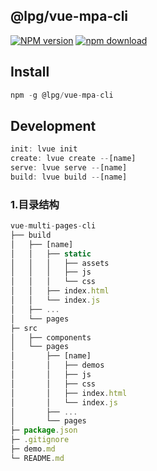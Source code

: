 ## @lpg/vue-mpa-cli

[![NPM version][npm-image]][npm-url]
[![npm download][download-image]][npm-url]

[npm-image]:https://img.shields.io/npm/v/@lpg/vue-mpa-cli.svg?style=flat-square
[download-image]:https://img.shields.io/npm/dm/@lpg/vue-mpa-cli.svg?style=flat-square
[npm-url]:https://www.npmjs.com/package/@lpg/vue-mpa-cli

## Install
```javascript
npm -g @lpg/vue-mpa-cli
```

## Development
```javascript
init: lvue init
create: lvue create --[name]
serve: lvue serve --[name]
build: lvue build --[name]
```

### 1.目录结构   
```javascript
vue-multi-pages-cli
├── build
│   ├── [name]
│   │   ├── static
│   │   │   ├── assets
│   │   │   ├── js
│   │   │   └── css
│   │   ├── index.html
│   │   └── index.js
│   ├── ...
│   └── pages
├─ src
│   ├── components
│   └── pages
│       ├── [name]
│       │   ├── demos
│       │   ├── js
│       │   ├── css
│       │   ├── index.html
│       │   └── index.js
│       ├── ...
│       └── pages
├─ package.json
├─ .gitignore
├─ demo.md
└─ README.md
```
